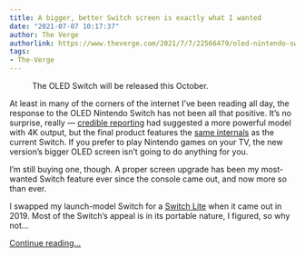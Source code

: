 ```yaml
---
title: A bigger, better Switch screen is exactly what I wanted
date: "2021-07-07 10:17:37"
author: The Verge
authorlink: https://www.theverge.com/2021/7/7/22566479/oled-nintendo-switch-vs-lite-screen-size
tags:
- The-Verge
---
```

<figure>
      <img alt="" src="https://cdn.vox-cdn.com/thumbor/K8E7Bw9rRHzDVohygVGo5XCcokg=/0x0:1800x1200/1310x873/cdn.vox-cdn.com/uploads/chorus_image/image/69549747/Untitled_2.0.jpg" />
        <figcaption>The OLED Switch will be released this October.</figcaption>
    </figure>

  <p id="SttNm7">At least in many of the corners of the internet I’ve been reading all day, the response to the OLED Nintendo Switch has not been all that positive. It’s no surprise, really — <a href="https://www.theverge.com/2021/3/3/22312559/new-nintendo-switch-oled-screen-holiday-release-report">credible reporting</a> had suggested a more powerful model with 4K output, but the final product features the <a href="https://www.theverge.com/2021/7/6/22565118/nintendo-oled-switch-cpu-ram-bluetooth-audio-headphones-dock-no-4k">same internals</a> as the current Switch. If you prefer to play Nintendo games on your TV, the new version’s bigger OLED screen isn’t going to do anything for you.</p>
<p id="Pzizem">I’m still buying one, though. A proper screen upgrade has been my most-wanted Switch feature ever since the console came out, and now more so than ever.</p>
<p id="vy2SDF">I swapped my launch-model Switch for a <a href="https://www.theverge.com/2019/9/19/20873717/nintendo-switch-lite-review-price-specs-features-games-launch-date">Switch Lite</a> when it came out in 2019. Most of the Switch’s appeal is in its portable nature, I figured, so why not...</p>
  <p>
    <a href="https://www.theverge.com/2021/7/7/22566479/oled-nintendo-switch-vs-lite-screen-size">Continue reading&hellip;</a>
  </p>